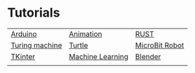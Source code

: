 Tutorials
=========

|  |  |  |
| ------------------------------------------------------------ | ------------------------------------------------------------ | ------------------------------------------------------------ |
| [Arduino](https://www.arduino.cc/en/Tutorial/SerialCallResponse) | [Animation](https://learn.wecode24.com/animation-with-turtle-graphics) | [RUST](https://github.com/nrc/r4cppp)                        |
| [Turing machine](https://www.cl.cam.ac.uk/projects/raspberrypi/tutorials/turing-machine/one.html) | [Turtle](https://www.turtle.ox.ac.uk)                        | [MicroBit Robot](http://www.catshill.com/robot)               |
| [TKinter](https://tkdocs.com/tutorial/index.html)            | [Machine Learning](https://developers.google.com/machine-learning/crash-course) | [Blender](https://medium.com/@behreajj/creative-coding-in-blender-a-primer-53e79ff71e) |
|                                                              |                                                              |                                                              |


